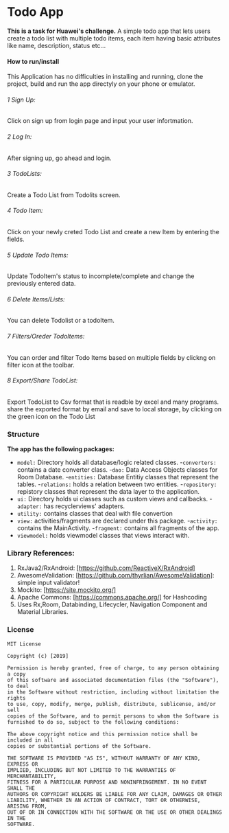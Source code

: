 # Todo App 
**This is a task for Huawei's challenge.**
A simple todo app that lets users create a todo list with multiple todo items, each item having basic attributes like name, description, status etc...

#### How to run/install
This Application has no difficulties in installing and running, clone the project, build and run the app directyly on your phone or emulator. 
###### 1 Sign Up:
Click on sign up from login page and input your user infortmation.
###### 2 Log In:
After signing up, go ahead and login.
###### 3 TodoLists:
Create a Todo List from Todolits screen.
###### 4 Todo Item: 
Click on your newly creted Todo List and create a new Item by entering the fields.
###### 5 Update Todo Items: 
Update TodoItem's status to incomplete/complete and change the previously entered data.
###### 6 Delete Items/Lists: 
You can delete Todolist or a todoItem.
###### 7 Filters/Oreder TodoItems: 
You can order and filter Todo Items based on multiple fields by clickng on filter icon at the toolbar.
###### 8 Export/Share TodoList: 
Export TodoList to Csv format that is readble by excel and many programs. share the exported format by email and save to local storage, by clicking on the green icon on the Todo List


### Structure

**The app has the following packages:**

* `model:` Directory holds all database/logic related classes.
    -`converters:` contains a date converter class. 
    -`dao:` Data Access Objects classes for Room Database.
    -`entities:` Database Entitiy classes that represent the tables.
    -`relations:` holds a relation between two entities.
    -`repository:` repistory classes that represent the data layer to the application.
* `ui:` Directory holds ui classes such as custom views and callbacks.
     -`adapter:` has recyclerviews' adapters.
* `utility:` contains classes that deal with file convertion
* `view:` activities/fragments are declared under this package.
      -`activity:` contains the MainActivity.
      -`fragment:` contains all fragments of the app.
* `viewmodel:` holds viewmodel classes that views interact with.





### Library References:
1. RxJava2/RxAndroid: [https://github.com/ReactiveX/RxAndroid]
2. AwesomeValidation: [https://github.com/thyrlian/AwesomeValidation]: simple input validator!
3. Mockito: [https://site.mockito.org/]
4. Apache Commons: [https://commons.apache.org/] for Hashcoding
5. Uses Rx,Room, Databinding, Lifecycler, Navigation Component and Material Libraries.

### License

```
MIT License

Copyright (c) [2019]

Permission is hereby granted, free of charge, to any person obtaining a copy
of this software and associated documentation files (the "Software"), to deal
in the Software without restriction, including without limitation the rights
to use, copy, modify, merge, publish, distribute, sublicense, and/or sell
copies of the Software, and to permit persons to whom the Software is
furnished to do so, subject to the following conditions:

The above copyright notice and this permission notice shall be included in all
copies or substantial portions of the Software.

THE SOFTWARE IS PROVIDED "AS IS", WITHOUT WARRANTY OF ANY KIND, EXPRESS OR
IMPLIED, INCLUDING BUT NOT LIMITED TO THE WARRANTIES OF MERCHANTABILITY,
FITNESS FOR A PARTICULAR PURPOSE AND NONINFRINGEMENT. IN NO EVENT SHALL THE
AUTHORS OR COPYRIGHT HOLDERS BE LIABLE FOR ANY CLAIM, DAMAGES OR OTHER
LIABILITY, WHETHER IN AN ACTION OF CONTRACT, TORT OR OTHERWISE, ARISING FROM,
OUT OF OR IN CONNECTION WITH THE SOFTWARE OR THE USE OR OTHER DEALINGS IN THE
SOFTWARE.
```